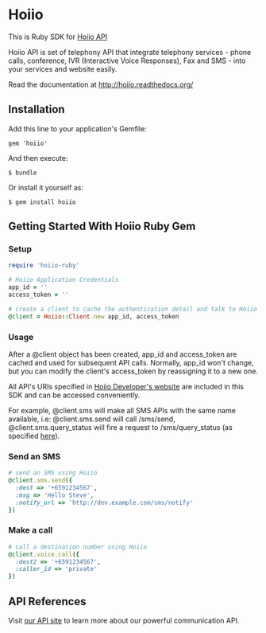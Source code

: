 # Hoiio

This is Ruby SDK for [Hoiio API][homepage]

Hoiio API is set of telephony API that integrate telephony services - phone calls, conference, IVR (Interactive Voice Responses), Fax and SMS - into your services and website easily.

Read the documentation at http://hoiio.readthedocs.org/

## Installation

Add this line to your application's Gemfile:

    gem 'hoiio'

And then execute:

    $ bundle

Or install it yourself as:

    $ gem install hoiio

## Getting Started With Hoiio Ruby Gem


### Setup

``` ruby
require 'hoiio-ruby'

# Hoiio Application Credentials
app_id = ''
access_token = ''

# create a client to cache the authentication detail and talk to Hoiio RESTful API
@client = Hoiio::Client.new app_id, access_token
```

### Usage

After a @client object has been created, app_id and access_token are cached and used for subsequent API calls.
Normally, app_id won't change, but you can modify the client's access_token by reassigning it to a new one.

All API's URIs specified in [Hoiio Developer's website][documentation] are included in this SDK and can be accessed
conveniently.

For example, @client.sms will make all SMS APIs with the same name available, i.e: @client.sms.send will call /sms/send,
 @client.sms.query_status will fire a request to /sms/query_status (as specified [here][sms_query_status]).

### Send an SMS

``` ruby
# send an SMS using Hoiio
@client.sms.send({
  :dest => '+6591234567',
  :msg => 'Hello Steve',
  :notify_url => 'http://dev.example.com/sms/notify'
})
```

### Make a call

``` ruby
# call a destination number using Hoiio
@client.voice.call({
  :dest2 => '+6591234567',
  :caller_id => 'private'
})
```

## API References

Visit [our API site][documentation] to learn more about our powerful communication API.


[homepage]:http://developer.hoiio.com/
[documentation]:http://developer.hoiio.com/docs/index.html
[sms_query_status]:http://developer.hoiio.com/docs/sms_status.html
